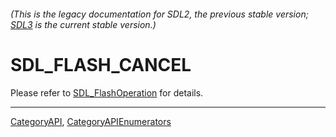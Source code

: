 ###### (This is the legacy documentation for SDL2, the previous stable version; [SDL3](https://wiki.libsdl.org/SDL3/) is the current stable version.)
# SDL_FLASH_CANCEL

Please refer to [SDL_FlashOperation](SDL_FlashOperation) for details.

----
[CategoryAPI](CategoryAPI), [CategoryAPIEnumerators](CategoryAPIEnumerators)

